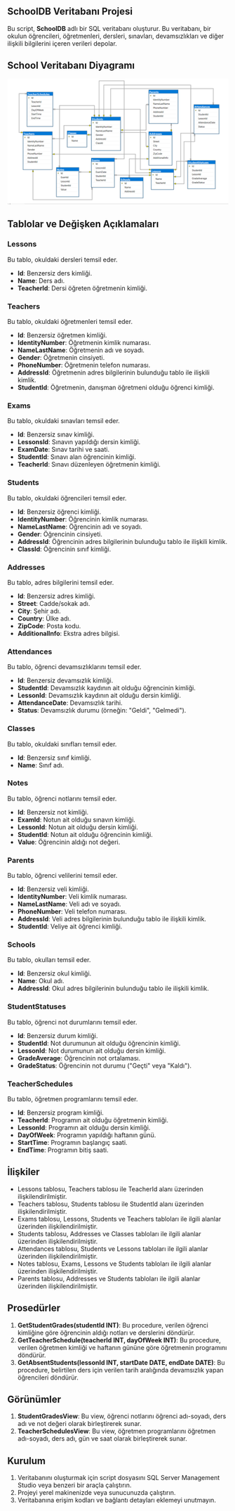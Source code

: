 ## SchoolDB Veritabanı Projesi
Bu script, **SchoolDB** adlı bir SQL veritabanı oluşturur. Bu veritabanı, bir okulun öğrencileri, öğretmenleri, dersleri, sınavları, devamsızlıkları ve diğer ilişkili bilgilerini içeren verileri depolar.

## School Veritabanı Diyagramı

![School Database Diagram](SchoolDB.png)

## Tablolar ve Değişken Açıklamaları

### Lessons
Bu tablo, okuldaki dersleri temsil eder.
- **Id**: Benzersiz ders kimliği.
- **Name**: Ders adı.
- **TeacherId**: Dersi öğreten öğretmenin kimliği.

### Teachers
Bu tablo, okuldaki öğretmenleri temsil eder.
- **Id**: Benzersiz öğretmen kimliği.
- **IdentityNumber**: Öğretmenin kimlik numarası.
- **NameLastName**: Öğretmenin adı ve soyadı.
- **Gender**: Öğretmenin cinsiyeti.
- **PhoneNumber**: Öğretmenin telefon numarası.
- **AddressId**: Öğretmenin adres bilgilerinin bulunduğu tablo ile ilişkili kimlik.
- **StudentId**: Öğretmenin, danışman öğretmeni olduğu öğrenci kimliği.

### Exams
Bu tablo, okuldaki sınavları temsil eder.
- **Id**: Benzersiz sınav kimliği.
- **LessonsId**: Sınavın yapıldığı dersin kimliği.
- **ExamDate**: Sınav tarihi ve saati.
- **StudentId**: Sınavı alan öğrencinin kimliği.
- **TeacherId**: Sınavı düzenleyen öğretmenin kimliği.

### Students
Bu tablo, okuldaki öğrencileri temsil eder.
- **Id**: Benzersiz öğrenci kimliği.
- **IdentityNumber**: Öğrencinin kimlik numarası.
- **NameLastName**: Öğrencinin adı ve soyadı.
- **Gender**: Öğrencinin cinsiyeti.
- **AddressId**: Öğrencinin adres bilgilerinin bulunduğu tablo ile ilişkili kimlik.
- **ClassId**: Öğrencinin sınıf kimliği.

### Addresses
Bu tablo, adres bilgilerini temsil eder.
- **Id**: Benzersiz adres kimliği.
- **Street**: Cadde/sokak adı.
- **City**: Şehir adı.
- **Country**: Ülke adı.
- **ZipCode**: Posta kodu.
- **AdditionalInfo**: Ekstra adres bilgisi.

### Attendances
Bu tablo, öğrenci devamsızlıklarını temsil eder.
- **Id**: Benzersiz devamsızlık kimliği.
- **StudentId**: Devamsızlık kaydının ait olduğu öğrencinin kimliği.
- **LessonId**: Devamsızlık kaydının ait olduğu dersin kimliği.
- **AttendanceDate**: Devamsızlık tarihi.
- **Status**: Devamsızlık durumu (örneğin: "Geldi", "Gelmedi").

### Classes
Bu tablo, okuldaki sınıfları temsil eder.
- **Id**: Benzersiz sınıf kimliği.
- **Name**: Sınıf adı.

### Notes
Bu tablo, öğrenci notlarını temsil eder.
- **Id**: Benzersiz not kimliği.
- **ExamId**: Notun ait olduğu sınavın kimliği.
- **LessonId**: Notun ait olduğu dersin kimliği.
- **StudentId**: Notun ait olduğu öğrencinin kimliği.
- **Value**: Öğrencinin aldığı not değeri.

### Parents
Bu tablo, öğrenci velilerini temsil eder.
- **Id**: Benzersiz veli kimliği.
- **IdentityNumber**: Veli kimlik numarası.
- **NameLastName**: Veli adı ve soyadı.
- **PhoneNumber**: Veli telefon numarası.
- **AddressId**: Veli adres bilgilerinin bulunduğu tablo ile ilişkili kimlik.
- **StudentId**: Veliye ait öğrenci kimliği.

### Schools
Bu tablo, okulları temsil eder.
- **Id**: Benzersiz okul kimliği.
- **Name**: Okul adı.
- **AddressId**: Okul adres bilgilerinin bulunduğu tablo ile ilişkili kimlik.

### StudentStatuses
Bu tablo, öğrenci not durumlarını temsil eder.
- **Id**: Benzersiz durum kimliği.
- **StudentId**: Not durumunun ait olduğu öğrencinin kimliği.
- **LessonId**: Not durumunun ait olduğu dersin kimliği.
- **GradeAverage**: Öğrencinin not ortalaması.
- **GradeStatus**: Öğrencinin not durumu ("Geçti" veya "Kaldı").

### TeacherSchedules
Bu tablo, öğretmen programlarını temsil eder.
- **Id**: Benzersiz program kimliği.
- **TeacherId**: Programın ait olduğu öğretmenin kimliği.
- **LessonId**: Programın ait olduğu dersin kimliği.
- **DayOfWeek**: Programın yapıldığı haftanın günü.
- **StartTime**: Programın başlangıç saati.
- **EndTime**: Programın bitiş saati.

## İlişkiler

- Lessons tablosu, Teachers tablosu ile TeacherId alanı üzerinden ilişkilendirilmiştir.
- Teachers tablosu, Students tablosu ile StudentId alanı üzerinden ilişkilendirilmiştir.
- Exams tablosu, Lessons, Students ve Teachers tabloları ile ilgili alanlar üzerinden ilişkilendirilmiştir.
- Students tablosu, Addresses ve Classes tabloları ile ilgili alanlar üzerinden ilişkilendirilmiştir.
- Attendances tablosu, Students ve Lessons tabloları ile ilgili alanlar üzerinden ilişkilendirilmiştir.
- Notes tablosu, Exams, Lessons ve Students tabloları ile ilgili alanlar üzerinden ilişkilendirilmiştir.
- Parents tablosu, Addresses ve Students tabloları ile ilgili alanlar üzerinden ilişkilendirilmiştir.

## Prosedürler

1. **GetStudentGrades(studentId INT)**:
   Bu procedure, verilen öğrenci kimliğine göre öğrencinin aldığı notları ve derslerini döndürür.
2. **GetTeacherSchedule(teacherId INT, dayOfWeek INT)**:
   Bu procedure, verilen öğretmen kimliği ve haftanın gününe göre öğretmenin programını döndürür.
3. **GetAbsentStudents(lessonId INT, startDate DATE, endDate DATE)**:
   Bu procedure, belirtilen ders için verilen tarih aralığında devamsızlık yapan öğrencileri döndürür.

## Görünümler

1. **StudentGradesView**:
   Bu view, öğrenci notlarını öğrenci adı-soyadı, ders adı ve not değeri olarak birleştirerek sunar.
2. **TeacherSchedulesView**:
   Bu view, öğretmen programlarını öğretmen adı-soyadı, ders adı, gün ve saat olarak birleştirerek sunar.

## Kurulum

1. Veritabanını oluşturmak için script dosyasını SQL Server Management Studio veya benzeri bir araçla çalıştırın.
2. Projeyi yerel makinenizde veya sunucunuzda çalıştırın.
3. Veritabanına erişim kodları ve bağlantı detayları eklemeyi unutmayın.

